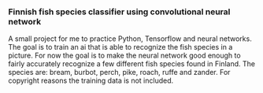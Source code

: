 ### Finnish fish species classifier using convolutional neural network
A small project for me to practice Python, Tensorflow and neural networks. The goal is to train an ai that is able to recognize the fish species in a picture.
For now the goal is to make the neural network good enough to fairly accurately recognize a few different fish species found in Finland. 
The species are: bream, burbot, perch, pike, roach, ruffe and zander. 
For copyright reasons the training data is not included. 

